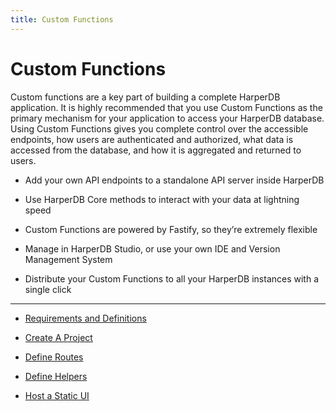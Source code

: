 ```yaml
---
title: Custom Functions
---
```


# Custom Functions

Custom functions are a key part of building a complete HarperDB application. It is highly recommended that you use Custom Functions as the primary mechanism for your application to access your HarperDB database. Using Custom Functions gives you complete control over the accessible endpoints, how users are authenticated and authorized, what data is accessed from the database, and how it is aggregated and returned to users.

- Add your own API endpoints to a standalone API server inside HarperDB

- Use HarperDB Core methods to interact with your data at lightning speed

- Custom Functions are powered by Fastify, so they’re extremely flexible

- Manage in HarperDB Studio, or use your own IDE and Version Management System

- Distribute your Custom Functions to all your HarperDB instances with a single click

---

- [Requirements and Definitions](custom-functions/requirements-definitions)

- [Create A Project](custom-functions/create-project)

- [Define Routes](custom-functions/define-routes)

- [Define Helpers](custom-functions/define-helpers)

- [Host a Static UI](custom-functions/host-static)
